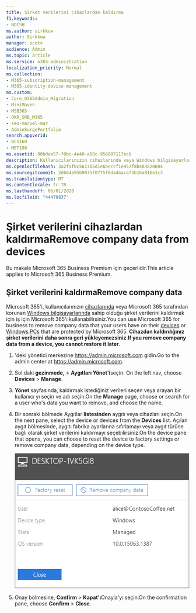 ```yaml
---
title: Şirket verilerini cihazlardan kaldırma
f1.keywords:
- NOCSH
ms.author: sirkkuw
author: Sirkkuw
manager: scotv
audience: Admin
ms.topic: article
ms.service: o365-administration
localization_priority: Normal
ms.collection:
- M365-subscription-management
- M365-identity-device-management
ms.custom:
- Core_O365Admin_Migration
- MiniMaven
- MSB365
- OKR_SMB_M365
- seo-marvel-mar
- AdminSurgePortfolio
search.appverid:
- BCS160
- MET150
ms.assetid: 80bdae57-f8bc-4e40-a58c-956007117ecb
description: Kullanıcılarınızın cihazlarında veya Windows bilgisayarlarında bulunan şirket verilerini kaldırmak için iş için Microsoft 365'i nasıl kullanacağınızı keşfedin.
ms.openlocfilehash: 3a2faf0c5617b5d1e6beccf1e457f8b483820604
ms.sourcegitcommit: 2d664a95b9875f0775f0da44aca73b16a816e1c3
ms.translationtype: MT
ms.contentlocale: tr-TR
ms.lasthandoff: 06/01/2020
ms.locfileid: "44470837"
---
```

# <a name="remove-company-data-from-devices"></a><span data-ttu-id="faa9b-103">Şirket verilerini cihazlardan kaldırma</span><span class="sxs-lookup"><span data-stu-id="faa9b-103">Remove company data from devices</span></span>

<span data-ttu-id="faa9b-104">Bu makale Microsoft 365 Business Premium için geçerlidir.</span><span class="sxs-lookup"><span data-stu-id="faa9b-104">This article applies to Microsoft 365 Business Premium.</span></span>

## <a name="remove-company-data"></a><span data-ttu-id="faa9b-105">Şirket verilerini kaldırma</span><span class="sxs-lookup"><span data-stu-id="faa9b-105">Remove company data</span></span>

<span data-ttu-id="faa9b-106">Microsoft 365'i, kullanıcılarınızın [cihazlarında](app-protection-settings-for-android-and-ios.md) veya Microsoft 365 tarafından korunan [Windows bilgisayarlarında](protection-settings-for-windows-10-devices.md) sahip olduğu şirket verilerini kaldırmak için iş için Microsoft 365'i kullanabilirsiniz.</span><span class="sxs-lookup"><span data-stu-id="faa9b-106">You can use Microsoft 365 for business to remove company data that your users have on their [devices](app-protection-settings-for-android-and-ios.md) or [Windows PCs](protection-settings-for-windows-10-devices.md) that are protected by Microsoft 365.</span></span> <span data-ttu-id="faa9b-107">**Cihazdan kaldırdığınız şirket verilerini daha sonra geri yükleyemezsiniz**.</span><span class="sxs-lookup"><span data-stu-id="faa9b-107">**If you remove company data from a device, you cannot restore it later**.</span></span> 
  
1. <span data-ttu-id="faa9b-108">'deki yönetici merkezine <a href="https://go.microsoft.com/fwlink/p/?linkid=837890" target="_blank">https://admin.microsoft.com</a> gidin.</span><span class="sxs-lookup"><span data-stu-id="faa9b-108">Go to the admin center at <a href="https://go.microsoft.com/fwlink/p/?linkid=837890" target="_blank">https://admin.microsoft.com</a>.</span></span>
    
2. <span data-ttu-id="faa9b-109">Sol daki **gezinmede,** \> **Aygıtları Yönet'i**seçin.  </span><span class="sxs-lookup"><span data-stu-id="faa9b-109">On the left nav, choose **Devices**  \> **Manage**.</span></span>
  
3. <span data-ttu-id="faa9b-110">**Yönet** sayfasında, kaldırmak istediğiniz verileri seçen veya arayan bir kullanıcı yı seçin ve adı seçin.</span><span class="sxs-lookup"><span data-stu-id="faa9b-110">On the **Manage** page, choose or search for a user who's data you want to remove, and choose the name.</span></span> 
    
4. <span data-ttu-id="faa9b-111">Bir sonraki bölmede Aygıtlar **listesinden** aygıtı veya cihazları seçin.</span><span class="sxs-lookup"><span data-stu-id="faa9b-111">On the next pane, select the device or devices from the **Devices** list.</span></span> <span data-ttu-id="faa9b-112">Açılan aygıt bölmesinde, aygıtı fabrika ayarlarına sıfırlamayı veya aygıt türüne bağlı olarak şirket verilerini kaldırmayı seçebilirsiniz.</span><span class="sxs-lookup"><span data-stu-id="faa9b-112">On the device pane that opens, you can choose to reset the device to factory settings or remove company data, depending on the device type.</span></span> 
    
    ![Şirket veri bölmesini kaldır'da, verileri kaldırmak istediğiniz aygıtı seçin.](../media/resetorremove.png)
  
5. <span data-ttu-id="faa9b-114">Onay bölmesine, **Confirm** \> **Kapat'ı**Onayla'yı seçin.</span><span class="sxs-lookup"><span data-stu-id="faa9b-114">On the confirmation pane, choose **Confirm** \> **Close**.</span></span>
    


